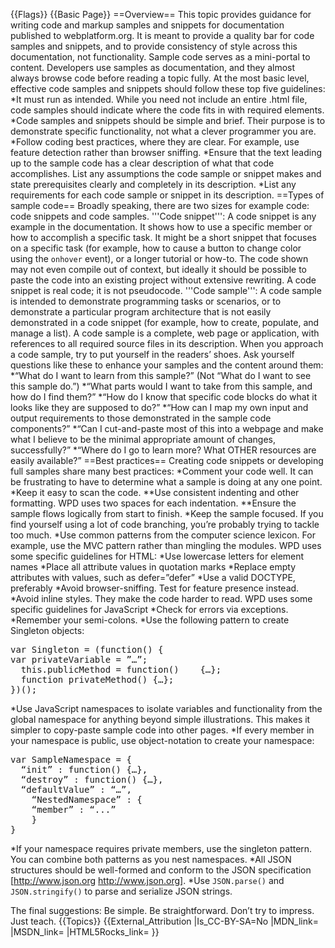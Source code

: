 {{Flags}}
{{Basic Page}}
==Overview==
This topic provides guidance for writing code and markup samples and snippets for documentation published to webplatform.org. It is meant to provide a quality bar for code samples and snippets, and to provide consistency of style across this documentation, not functionality. 
Sample code serves as a mini-portal to content. Developers use samples as documentation, and they almost always browse code before reading a topic fully. At the most basic level, effective code samples and snippets should follow these top five guidelines:
*It must run as intended. While you need not include an entire .html file, code samples should indicate where the code fits in with required elements. 
*Code samples and snippets should be simple and brief. Their purpose is to demonstrate specific functionality, not what a clever programmer you are. 
*Follow coding best practices, where they are clear. For example, use feature detection rather than browser sniffing. 
*Ensure that the text leading up to the sample code has a clear description of what that code accomplishes. List any assumptions the code sample or snippet makes and state prerequisites clearly and completely in its description. 
*List any requirements for each code sample or snippet in its description. 
==Types of sample code==
Broadly speaking, there are two sizes for example code: code snippets and code samples. 
'''Code snippet''': A code snippet is any example in the documentation. It shows how to use a specific member or how to accomplish a specific task. It might be a short snippet that focuses on a specific task (for example, how to cause a button to change color using the <code>onhover</code> event), or a longer tutorial or how-to. The code shown may not even compile out of context, but ideally it should be possible to paste the code into an existing project without extensive rewriting. A code snippet is real code; it is not pseudocode.
'''Code sample''': A code sample is intended to demonstrate programming tasks or scenarios, or to demonstrate a particular program architecture that is not easily demonstrated in a code snippet (for example, how to create, populate, and manage a list). A code sample is a complete, web page or application, with references to all required source files in its description.
When you approach a code sample, try to put yourself in the readers’ shoes. Ask yourself questions like these to enhance your samples and the content around them:
*“What do I want to learn from this sample?” (Not “What do I want to see this sample do.”)
*“What parts would I want to take from this sample, and how do I find them?”
*“How do I know that specific code blocks do what it looks like they are supposed to do?”
*“How can I map my own input and output requirements to those demonstrated in the sample code components?”
*“Can I cut-and-paste most of this into a webpage and make what I believe to be the minimal appropriate amount of changes, successfully?”
*“Where do I go to learn more? What OTHER resources are easily available?” 
==Best practices==
Creating code snippets or developing full samples share many best practices:
*Comment your code well. It can be frustrating to have to determine what a sample is doing at any one point.
*Keep it easy to scan the code. 
**Use consistent indenting and other formatting. WPD uses two spaces for each indentation. 
**Ensure the sample flows logically from start to finish.
*Keep the sample focused. If you find yourself using a lot of code branching, you’re probably trying to tackle too much.
*Use common patterns from the computer science lexicon. For example, use the MVC pattern rather than mingling the modules.
WPD uses some specific guidelines for HTML:
*Use lowercase letters for element names
*Place all attribute values in quotation marks
*Replace empty attributes with values, such as defer=”defer”
*Use a valid DOCTYPE, preferably <!DOCTYPE html>
*Avoid browser-sniffing. Test for feature presence instead.
*Avoid inline styles. They make the code harder to read.
WPD uses some specific guidelines for JavaScript
*Check for errors via exceptions. 
*Remember your semi-colons.
*Use the following pattern to create Singleton objects:
<pre>var Singleton = (function() {
var privateVariable = ”…”;
  this.publicMethod = function()	{…};
  function privateMethod() {…};
})();</pre>
*Use JavaScript namespaces to isolate variables and functionality from the global namespace for anything beyond simple illustrations.  This makes it simpler to copy-paste sample code into other pages.
*If every member in your namespace is public, use object-notation to create your namespace:
<pre>var SampleNamespace = {
  “init” : function() {…},
  “destroy” : function() {…},
  “defaultValue” : “…”,
    “NestedNamespace” : {
    “member” : “...”
    }
}</pre>
*If your namespace requires private members, use the singleton pattern. You can combine both patterns as you nest namespaces.
*All JSON structures should be well-formed and conform to the JSON specification [http://www.json.org http://www.json.org].
*Use <code>JSON.parse()</code> and <code>JSON.stringify()</code> to parse and serialize JSON strings.


The final suggestions: Be simple. Be straightforward. Don’t try to impress. Just teach.
{{Topics}}
{{External_Attribution
|Is_CC-BY-SA=No
|MDN_link=
|MSDN_link=
|HTML5Rocks_link=
}}